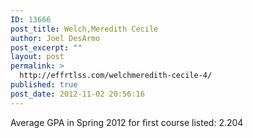 ```yaml
---
ID: 13666
post_title: Welch,Meredith Cecile
author: Joel DesArmo
post_excerpt: ""
layout: post
permalink: >
  http://effrtlss.com/welchmeredith-cecile-4/
published: true
post_date: 2012-11-02 20:56:16
---
```

<p>Average GPA in Spring 2012 for first course listed: 2.204</p>